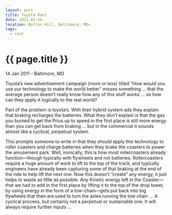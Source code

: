 ```yaml
---
layout: post
title: Toyota Rant
date: 2011-01-14
location: Bolton Hill, Baltimore, MD<
tags:
  - rant
---
```


{{ page.title }}
================

<p class="meta">14 Jan 2011 - Baltimore, MD</p>

Toyota’s new advertisement campaign (more or less) titled “How would you use our technology to make the world better” misses something … that the average person doesn’t really know how any of this stuff works … so how can they apply it logically to the real world?

Part of the problem is toyota’s. With their hybrid system ads they explain that braking recharges the batteries. What they don’t explain is that the gas you burned to get the Prius up to speed in the first place is still more energy than you can get back from braking … but in the commercial it sounds almost like a cyclical, perpetual system.

This prompts someone to write in that they should apply this technology to roller coasters and charge batteries when they brake the coasters to power the amusement park. Well, ironically, this is how most rollercoasters already function—though typically with flywheels and not batteries. Rollercoasters require a huge amount of work to lift to the top of the track, and typically engineers have already been capturing some of that braking at the end of the ride to help lift the next one. Now this doesn’t “create” any energy, it just helps to waste as little as possible. Any Kinetic energy left in the Coaster—that we had to add in the first place by lifting it to the top of the drop tower, by using energy in the form of a tow-chain—gets put back into big flywheels that then are used to turn the axles running the tow chain … A cyclical process, but certainly not a perpetual or sustainable one. It will always require further inputs …